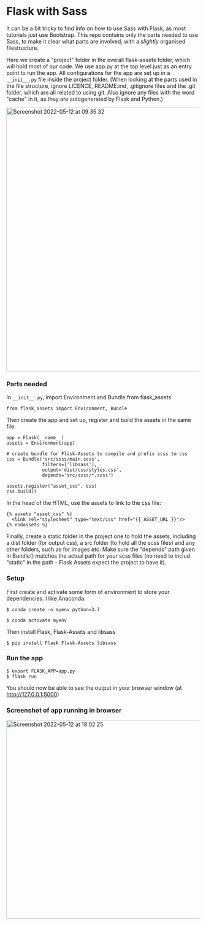 # Flask with Sass

It can be a bit tricky to find info on how to use Sass with Flask, as most tutorials just use Bootstrap. This repo contains only the parts needed to use Sass, to make it clear what parts are involved, with a _slightly_ organised filestructure.

Here we create a "project" folder in the overall flask-assets folder, which will hold most of our code. We use app.py at the top level just as an entry point to run the app. All configurations for the app are set up in a `__init__.py` file inside the project folder. (When looking at the parts used in the file structure, ignore LICENCE, README.md, .gitignore files and the .git folder, which are all related to using git. Also ignore any files with the word "cache" in it, as they are autogenerated by Flask and Python.)

<img width="687" alt="Screenshot 2022-05-12 at 09 35 32" src="https://user-images.githubusercontent.com/20923607/168028455-db189aba-ac8a-43fa-8b64-61257de913c7.png">

### Parts needed

In `__init__.py`, import Environment and Bundle from flask_assets:

`from flask_assets import Environment, Bundle`

Then create the app and set up, register and build the assets in the same file:
```
app = Flask(__name__)
assets = Environment(app)

# create bundle for Flask-Assets to compile and prefix scss to css
css = Bundle('src/scss/main.scss',
             filters=['libsass'],
             output='dist/css/styles.css',
             depends='src/scss/*.scss')

assets.register("asset_css", css)
css.build()
```

In the head of the HTML, use the assets to link to the css file:
```
{% assets "asset_css" %}
  <link rel="stylesheet" type="text/css" href="{{ ASSET_URL }}"/>
{% endassets %}
```

Finally, create a static folder in the project one to hold the assets, including a dist folder (for output css), a src folder (to hold all the scss files) and any other folders, such as for images etc. Make sure the "depends" path given in Bundle() matches the actual path for your scss files (no need to includ "static" in the path - Flask Assets expect the project to have it).

### Setup

First create and activate some form of environment to store your dependencies. I like Anaconda:

```
$ conda create -n myenv python=3.7

$ conda activate myenv
```

Then install Flask, Flask-Assets and libsass

`$ pip install Flask Flask-Assets libsass`

### Run the app

```
$ export FLASK_APP=app.py
$ flask run
```

You should now be able to see the output in your browser window (at http://127.0.0.1:5000) 

### Screenshot of app running in browser

<img width="517" alt="Screenshot 2022-05-12 at 18 02 25" src="https://user-images.githubusercontent.com/20923607/168129847-7d76b9c3-8dba-4947-bf0e-b0095c34292c.png">

